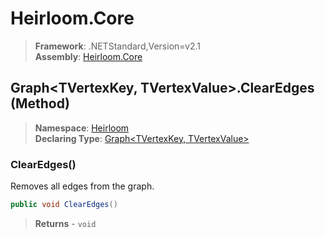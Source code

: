 # Heirloom.Core

> **Framework**: .NETStandard,Version=v2.1  
> **Assembly**: [Heirloom.Core][0]

## Graph\<TVertexKey, TVertexValue>.ClearEdges (Method)

> **Namespace**: [Heirloom][0]  
> **Declaring Type**: [Graph\<TVertexKey, TVertexValue>][1]

### ClearEdges()

Removes all edges from the graph.

```cs
public void ClearEdges()
```

> **Returns** - `void`

[0]: ../../../Heirloom.Core.md
[1]: ../Graph[TVertexKey,TVertexValue].md
